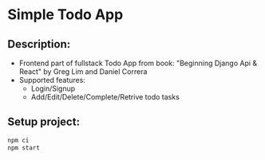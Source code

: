 # **Simple Todo App**
## Description:
- Frontend part of fullstack Todo App from book: "Beginning Django Api & React" by Greg Lim and Daniel Correra
- Supported features:
  - Login/Signup
  - Add/Edit/Delete/Complete/Retrive todo tasks

## Setup project:
```sh
npm ci
npm start
```

